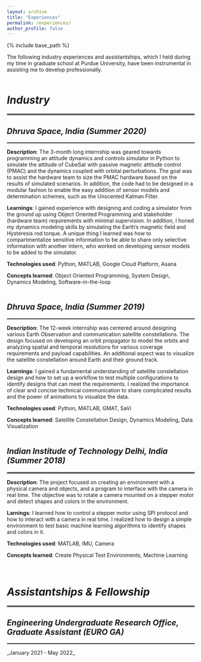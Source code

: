 ```yaml
---
layout: archive
title: "Experiences"
permalink: /experiences/
author_profile: false
---
```


{% include base_path %}

The following industry experiences and assistantships, which I held during my time in graduate school at Purdue University, have been instrumental in assisting me to develop professionally.
<br>
<br>

# _Industry_
<hr style="border:2px solid grey">

## _Dhruva Space, India (Summer 2020)_
<hr style="border:1px solid grey">

**Description**: The 3-month long internship was geared towards programming an attitude dynamics and controls simulator in Python to simulate the attitude of CubeSat with passive magnetic attitude control (PMAC) and the dynamics coupled with orbital perturbations. The goal was to assist the hardware team to size the PMAC hardware based on the results of simulated scenarios. In addition, the code had to be designed in a modular fashion to enable the easy addition of sensor models and determination schemes, such as the Unscented Kalman Filter.

**Learnings**: I gained experience with designing and coding a simulator from the ground up using Object Oriented Programming and stakeholder (hardware team) requirements with minimal supervision. In addition, I honed my dynamics modeling skills by simulating the Earth’s magnetic field and Hysteresis rod torque. A unique thing I learned was how to compartmentalize sensitive information to be able to share only selective information with another intern, who worked on developing sensor models to be added to the simulator.

**Technologies used**: Python, MATLAB, Google Cloud Platform, Asana

**Concepts learned**: Object Oriented Programming, System Design,  Dynamics Modeling, Software-in-the-loop
<br>
<br>

## _Dhruva Space, India (Summer 2019)_
<hr style="border:1px solid grey">

**Description**: The 12-week internship was centered around designing various Earth Observation and communication satellite constellations. The design focused on developing an orbit propagator to model the orbits and analyzing spatial and temporal resolutions for various coverage requirements and payload capabilities. An additional aspect was to visualize the satellite constellation around Earth and their ground track.

**Learnings**: I gained a fundamental understanding of satellite constellation design and how to set up a workflow to test multiple configurations to identify designs that can meet the requirements. I realized the importance of clear and concise technical communication to share complicated results and the power of animations to visualize the data. 

**Technologies used**: Python, MATLAB, GMAT, SaVi

**Concepts learned**: Satellite Constellation Design, Dynamics Modeling, Data Visualization
<br>
<br>

## _Indian Institude of Technology Delhi, India (Summer 2018)_
<hr style="border:2px solid grey">

**Description**: The project focused on creating an environment with a physical camera and objects, and a program to interface with the camera in real time. The objective was to rotate a camera mounted on a stepper motor and detect shapes and colors in the environment. 

**Larnings**: I learned how to control a stepper motor using SPI protocol and how to interact with a camera in real time. I realized how to design a simple environment to test basic machine learning algorithms to identify shapes and colors in it. 

**Technologies used**: MATLAB, IMU, Camera

**Concepts learned**: Create Physical Test Environments, Machine Learning 
<br>
<br>
<br>

# _Assistantships & Fellowship_
<hr style="border:2px solid grey">

## _Engineering Undergraduate Research Office, Graduate Assistant (EURO GA)_
<hr style="border:1px solid grey">
_January 2021 - May 2022_



<!-- 
{% for post in site.portfolio %}
  {% include archive-single.html %}
{% endfor %} 
-->

